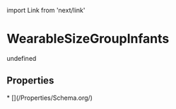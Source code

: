 import Link from 'next/link'
# WearableSizeGroupInfants

undefined

## Properties

<Grid>
* [](/Properties/Schema.org/)

</Grid>

